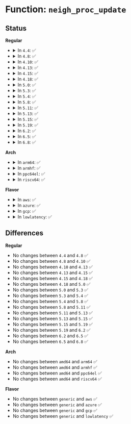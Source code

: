 # Function: <code>neigh_proc_update</code>

## Status
<b>Regular</b>
<ul>
<li>
<details>
<summary>In <code>4.4</code>: ✅</summary>

```c
void neigh_proc_update(struct ctl_table *ctl, int write);
```

**Collision:** Unique Static

**Inline:** No

**Transformation:** False

**Instances:**

```
In net/core/neighbour.c (ffffffff81724380)
Location: net/core/neighbour.c:2916
Inline: False
Direct callers:
  - net/core/neighbour.c:neigh_proc_dointvec
  - net/core/neighbour.c:neigh_proc_dointvec_unres_qlen
  - net/core/neighbour.c:neigh_proc_dointvec_zero_intmax
  - net/core/neighbour.c:neigh_proc_dointvec_userhz_jiffies
  - net/core/neighbour.c:neigh_proc_base_reachable_time
  - net/core/neighbour.c:neigh_proc_base_reachable_time
```
**Symbols:**

```
ffffffff81724380-ffffffff81724440: neigh_proc_update (STB_LOCAL)
```
</details>
</li>
<li>
<details>
<summary>In <code>4.8</code>: ✅</summary>

```c
void neigh_proc_update(struct ctl_table *ctl, int write);
```

**Collision:** Unique Static

**Inline:** No

**Transformation:** False

**Instances:**

```
In net/core/neighbour.c (ffffffff8178e250)
Location: net/core/neighbour.c:2918
Inline: False
Direct callers:
  - net/core/neighbour.c:neigh_proc_base_reachable_time
  - net/core/neighbour.c:neigh_proc_base_reachable_time
  - net/core/neighbour.c:neigh_proc_dointvec_unres_qlen
  - net/core/neighbour.c:neigh_proc_dointvec_userhz_jiffies
  - net/core/neighbour.c:neigh_proc_dointvec
  - net/core/neighbour.c:neigh_proc_dointvec_zero_intmax
```
**Symbols:**

```
ffffffff8178e250-ffffffff8178e326: neigh_proc_update (STB_LOCAL)
```
</details>
</li>
<li>
<details>
<summary>In <code>4.10</code>: ✅</summary>

```c
void neigh_proc_update(struct ctl_table *ctl, int write);
```

**Collision:** Unique Static

**Inline:** No

**Transformation:** False

**Instances:**

```
In net/core/neighbour.c (ffffffff817bb6e0)
Location: net/core/neighbour.c:2915
Inline: False
Direct callers:
  - net/core/neighbour.c:neigh_proc_base_reachable_time
  - net/core/neighbour.c:neigh_proc_base_reachable_time
  - net/core/neighbour.c:neigh_proc_dointvec_unres_qlen
  - net/core/neighbour.c:neigh_proc_dointvec_userhz_jiffies
  - net/core/neighbour.c:neigh_proc_dointvec
  - net/core/neighbour.c:neigh_proc_dointvec_zero_intmax
```
**Symbols:**

```
ffffffff817bb6e0-ffffffff817bb7bf: neigh_proc_update (STB_LOCAL)
```
</details>
</li>
<li>
<details>
<summary>In <code>4.13</code>: ✅</summary>

```c
void neigh_proc_update(struct ctl_table *ctl, int write);
```

**Collision:** Unique Static

**Inline:** No

**Transformation:** False

**Instances:**

```
In net/core/neighbour.c (ffffffff817d9e20)
Location: net/core/neighbour.c:2966
Inline: False
Direct callers:
  - net/core/neighbour.c:neigh_proc_base_reachable_time
  - net/core/neighbour.c:neigh_proc_base_reachable_time
  - net/core/neighbour.c:neigh_proc_dointvec_unres_qlen
  - net/core/neighbour.c:neigh_proc_dointvec_userhz_jiffies
  - net/core/neighbour.c:neigh_proc_dointvec
  - net/core/neighbour.c:neigh_proc_dointvec_zero_intmax
```
**Symbols:**

```
ffffffff817d9e20-ffffffff817d9f09: neigh_proc_update (STB_LOCAL)
```
</details>
</li>
<li>
<details>
<summary>In <code>4.15</code>: ✅</summary>

```c
void neigh_proc_update(struct ctl_table *ctl, int write);
```

**Collision:** Unique Static

**Inline:** No

**Transformation:** False

**Instances:**

```
In net/core/neighbour.c (ffffffff818545c0)
Location: net/core/neighbour.c:2966
Inline: False
Direct callers:
  - net/core/neighbour.c:neigh_proc_base_reachable_time
  - net/core/neighbour.c:neigh_proc_base_reachable_time
  - net/core/neighbour.c:neigh_proc_dointvec_unres_qlen
  - net/core/neighbour.c:neigh_proc_dointvec_userhz_jiffies
  - net/core/neighbour.c:neigh_proc_dointvec
  - net/core/neighbour.c:neigh_proc_dointvec_zero_intmax
```
**Symbols:**

```
ffffffff818545c0-ffffffff818546a9: neigh_proc_update (STB_LOCAL)
```
</details>
</li>
<li>
<details>
<summary>In <code>4.18</code>: ✅</summary>

```c
void neigh_proc_update(struct ctl_table *ctl, int write);
```

**Collision:** Unique Static

**Inline:** No

**Transformation:** False

**Instances:**

```
In net/core/neighbour.c (ffffffff8189fc10)
Location: net/core/neighbour.c:2969
Inline: False
Direct callers:
  - net/core/neighbour.c:neigh_proc_base_reachable_time
  - net/core/neighbour.c:neigh_proc_base_reachable_time
  - net/core/neighbour.c:neigh_proc_dointvec_unres_qlen
  - net/core/neighbour.c:neigh_proc_dointvec_userhz_jiffies
  - net/core/neighbour.c:neigh_proc_dointvec
  - net/core/neighbour.c:neigh_proc_dointvec_zero_intmax
```
**Symbols:**

```
ffffffff8189fc10-ffffffff8189fcf8: neigh_proc_update (STB_LOCAL)
```
</details>
</li>
<li>
<details>
<summary>In <code>5.0</code>: ✅</summary>

```c
void neigh_proc_update(struct ctl_table *ctl, int write);
```

**Collision:** Unique Static

**Inline:** No

**Transformation:** False

**Instances:**

```
In net/core/neighbour.c (ffffffff818c25e0)
Location: net/core/neighbour.c:3395
Inline: False
Direct callers:
  - net/core/neighbour.c:neigh_proc_base_reachable_time
  - net/core/neighbour.c:neigh_proc_base_reachable_time
  - net/core/neighbour.c:neigh_proc_dointvec_unres_qlen
  - net/core/neighbour.c:neigh_proc_dointvec_userhz_jiffies
  - net/core/neighbour.c:neigh_proc_dointvec
  - net/core/neighbour.c:neigh_proc_dointvec_zero_intmax
```
**Symbols:**

```
ffffffff818c25e0-ffffffff818c26c8: neigh_proc_update (STB_LOCAL)
```
</details>
</li>
<li>
<details>
<summary>In <code>5.3</code>: ✅</summary>

```c
void neigh_proc_update(struct ctl_table *ctl, int write);
```

**Collision:** Unique Static

**Inline:** No

**Transformation:** False

**Instances:**

```
In net/core/neighbour.c (ffffffff81910740)
Location: net/core/neighbour.c:3428
Inline: False
Direct callers:
  - net/core/neighbour.c:neigh_proc_base_reachable_time
  - net/core/neighbour.c:neigh_proc_base_reachable_time
  - net/core/neighbour.c:neigh_proc_dointvec_unres_qlen
  - net/core/neighbour.c:neigh_proc_dointvec_userhz_jiffies
  - net/core/neighbour.c:neigh_proc_dointvec
  - net/core/neighbour.c:neigh_proc_dointvec_zero_intmax
```
**Symbols:**

```
ffffffff81910740-ffffffff81910826: neigh_proc_update (STB_LOCAL)
```
</details>
</li>
<li>
<details>
<summary>In <code>5.4</code>: ✅</summary>

```c
void neigh_proc_update(struct ctl_table *ctl, int write);
```

**Collision:** Unique Static

**Inline:** No

**Transformation:** False

**Instances:**

```
In net/core/neighbour.c (ffffffff81942db0)
Location: net/core/neighbour.c:3425
Inline: False
Direct callers:
  - net/core/neighbour.c:neigh_proc_base_reachable_time
  - net/core/neighbour.c:neigh_proc_base_reachable_time
  - net/core/neighbour.c:neigh_proc_dointvec_unres_qlen
  - net/core/neighbour.c:neigh_proc_dointvec_userhz_jiffies
  - net/core/neighbour.c:neigh_proc_dointvec
  - net/core/neighbour.c:neigh_proc_dointvec_zero_intmax
```
**Symbols:**

```
ffffffff81942db0-ffffffff81942e96: neigh_proc_update (STB_LOCAL)
```
</details>
</li>
<li>
<details>
<summary>In <code>5.8</code>: ✅</summary>

```c
void neigh_proc_update(struct ctl_table *ctl, int write);
```

**Collision:** Unique Static

**Inline:** No

**Transformation:** False

**Instances:**

```
In net/core/neighbour.c (ffffffff81a13330)
Location: net/core/neighbour.c:3430
Inline: False
Direct callers:
  - net/core/neighbour.c:neigh_proc_base_reachable_time
  - net/core/neighbour.c:neigh_proc_base_reachable_time
  - net/core/neighbour.c:neigh_proc_dointvec_unres_qlen
  - net/core/neighbour.c:neigh_proc_dointvec_userhz_jiffies
  - net/core/neighbour.c:neigh_proc_dointvec
  - net/core/neighbour.c:neigh_proc_dointvec_zero_intmax
```
**Symbols:**

```
ffffffff81a13330-ffffffff81a1341b: neigh_proc_update (STB_LOCAL)
```
</details>
</li>
<li>
<details>
<summary>In <code>5.11</code>: ✅</summary>

```c
void neigh_proc_update(struct ctl_table *ctl, int write);
```

**Collision:** Unique Static

**Inline:** No

**Transformation:** False

**Instances:**

```
In net/core/neighbour.c (ffffffff81a13710)
Location: net/core/neighbour.c:3432
Inline: False
Direct callers:
  - net/core/neighbour.c:neigh_proc_base_reachable_time
  - net/core/neighbour.c:neigh_proc_base_reachable_time
  - net/core/neighbour.c:neigh_proc_dointvec_unres_qlen
  - net/core/neighbour.c:neigh_proc_dointvec_userhz_jiffies
  - net/core/neighbour.c:neigh_proc_dointvec
  - net/core/neighbour.c:neigh_proc_dointvec_zero_intmax
```
**Symbols:**

```
ffffffff81a13710-ffffffff81a13800: neigh_proc_update (STB_LOCAL)
```
</details>
</li>
<li>
<details>
<summary>In <code>5.13</code>: ✅</summary>

```c
void neigh_proc_update(struct ctl_table *ctl, int write);
```

**Collision:** Unique Static

**Inline:** No

**Transformation:** False

**Instances:**

```
In net/core/neighbour.c (ffffffff819f9820)
Location: net/core/neighbour.c:3436
Inline: False
Direct callers:
  - net/core/neighbour.c:neigh_proc_base_reachable_time
  - net/core/neighbour.c:neigh_proc_base_reachable_time
  - net/core/neighbour.c:neigh_proc_dointvec_unres_qlen
  - net/core/neighbour.c:neigh_proc_dointvec_userhz_jiffies
  - net/core/neighbour.c:neigh_proc_dointvec
  - net/core/neighbour.c:neigh_proc_dointvec_zero_intmax
```
**Symbols:**

```
ffffffff819f9820-ffffffff819f9915: neigh_proc_update (STB_LOCAL)
```
</details>
</li>
<li>
<details>
<summary>In <code>5.15</code>: ✅</summary>

```c
void neigh_proc_update(struct ctl_table *ctl, int write);
```

**Collision:** Unique Static

**Inline:** No

**Transformation:** False

**Instances:**

```
In net/core/neighbour.c (ffffffff81aab240)
Location: net/core/neighbour.c:3444
Inline: False
Direct callers:
  - net/core/neighbour.c:neigh_proc_base_reachable_time
  - net/core/neighbour.c:neigh_proc_base_reachable_time
  - net/core/neighbour.c:neigh_proc_dointvec_unres_qlen
  - net/core/neighbour.c:neigh_proc_dointvec_userhz_jiffies
  - net/core/neighbour.c:neigh_proc_dointvec
  - net/core/neighbour.c:neigh_proc_dointvec_zero_intmax
```
**Symbols:**

```
ffffffff81aab240-ffffffff81aab38f: neigh_proc_update (STB_LOCAL)
```
</details>
</li>
<li>
<details>
<summary>In <code>5.19</code>: ✅</summary>

```c
void neigh_proc_update(struct ctl_table *ctl, int write);
```

**Collision:** Unique Static

**Inline:** No

**Transformation:** False

**Instances:**

```
In net/core/neighbour.c (ffffffff81c22990)
Location: net/core/neighbour.c:3548
Inline: False
Direct callers:
  - net/core/neighbour.c:neigh_proc_base_reachable_time
  - net/core/neighbour.c:neigh_proc_base_reachable_time
  - net/core/neighbour.c:neigh_proc_dointvec_unres_qlen
  - net/core/neighbour.c:neigh_proc_dointvec_userhz_jiffies
  - net/core/neighbour.c:neigh_proc_dointvec
  - net/core/neighbour.c:neigh_proc_dointvec_zero_intmax
```
**Symbols:**

```
ffffffff81c22990-ffffffff81c22b0c: neigh_proc_update (STB_LOCAL)
```
</details>
</li>
<li>
<details>
<summary>In <code>6.2</code>: ✅</summary>

```c
void neigh_proc_update(struct ctl_table *ctl, int write);
```

**Collision:** Unique Static

**Inline:** No

**Transformation:** False

**Instances:**

```
In net/core/neighbour.c (ffffffff81dd5b70)
Location: net/core/neighbour.c:3585
Inline: False
Direct callers:
  - net/core/neighbour.c:neigh_proc_base_reachable_time
  - net/core/neighbour.c:neigh_proc_base_reachable_time
  - net/core/neighbour.c:neigh_proc_dointvec_unres_qlen
  - net/core/neighbour.c:neigh_proc_dointvec_userhz_jiffies
  - net/core/neighbour.c:neigh_proc_dointvec
  - net/core/neighbour.c:neigh_proc_dointvec_ms_jiffies_positive
  - net/core/neighbour.c:neigh_proc_dointvec_zero_intmax
```
**Symbols:**

```
ffffffff81dd5b70-ffffffff81dd5cec: neigh_proc_update (STB_LOCAL)
```
</details>
</li>
<li>
<details>
<summary>In <code>6.5</code>: ✅</summary>

```c
void neigh_proc_update(struct ctl_table *ctl, int write);
```

**Collision:** Unique Static

**Inline:** No

**Transformation:** False

**Instances:**

```
In net/core/neighbour.c (ffffffff81e46990)
Location: net/core/neighbour.c:3564
Inline: False
Direct callers:
  - net/core/neighbour.c:neigh_proc_base_reachable_time
  - net/core/neighbour.c:neigh_proc_base_reachable_time
  - net/core/neighbour.c:neigh_proc_dointvec_unres_qlen
  - net/core/neighbour.c:neigh_proc_dointvec_userhz_jiffies
  - net/core/neighbour.c:neigh_proc_dointvec
  - net/core/neighbour.c:neigh_proc_dointvec_ms_jiffies_positive
  - net/core/neighbour.c:neigh_proc_dointvec_zero_intmax
```
**Symbols:**

```
ffffffff81e46990-ffffffff81e46b2c: neigh_proc_update (STB_LOCAL)
```
</details>
</li>
<li>
<details>
<summary>In <code>6.8</code>: ✅</summary>

```c
void neigh_proc_update(struct ctl_table *ctl, int write);
```

**Collision:** Unique Static

**Inline:** No

**Transformation:** False

**Instances:**

```
In net/core/neighbour.c (ffffffff81f05630)
Location: net/core/neighbour.c:3576
Inline: False
Direct callers:
  - net/core/neighbour.c:neigh_proc_base_reachable_time
  - net/core/neighbour.c:neigh_proc_base_reachable_time
  - net/core/neighbour.c:neigh_proc_dointvec_unres_qlen
  - net/core/neighbour.c:neigh_proc_dointvec_userhz_jiffies
  - net/core/neighbour.c:neigh_proc_dointvec
  - net/core/neighbour.c:neigh_proc_dointvec_ms_jiffies_positive
  - net/core/neighbour.c:neigh_proc_dointvec_zero_intmax
```
**Symbols:**

```
ffffffff81f05630-ffffffff81f057e7: neigh_proc_update (STB_LOCAL)
```
</details>
</li>
</ul>
<b>Arch</b>
<ul>
<li>
<details>
<summary>In <code>arm64</code>: ✅</summary>

```c
void neigh_proc_update(struct ctl_table *ctl, int write);
```

**Collision:** Unique Static

**Inline:** No

**Transformation:** False

**Instances:**

```
In net/core/neighbour.c (ffff800010be3768)
Location: net/core/neighbour.c:3425
Inline: False
Direct callers:
  - net/core/neighbour.c:neigh_proc_base_reachable_time
  - net/core/neighbour.c:neigh_proc_base_reachable_time
  - net/core/neighbour.c:neigh_proc_dointvec_unres_qlen
  - net/core/neighbour.c:neigh_proc_dointvec_userhz_jiffies
  - net/core/neighbour.c:neigh_proc_dointvec
  - net/core/neighbour.c:neigh_proc_dointvec_zero_intmax
```
**Symbols:**

```
ffff800010be3768-ffff800010be38cc: neigh_proc_update (STB_LOCAL)
```
</details>
</li>
<li>
<details>
<summary>In <code>armhf</code>: ✅</summary>

```c
void neigh_proc_update(struct ctl_table *ctl, int write);
```

**Collision:** Unique Static

**Inline:** No

**Transformation:** False

**Instances:**

```
In net/core/neighbour.c (c0cfbf58)
Location: net/core/neighbour.c:3425
Inline: False
Direct callers:
  - net/core/neighbour.c:neigh_proc_base_reachable_time
  - net/core/neighbour.c:neigh_proc_dointvec_unres_qlen
  - net/core/neighbour.c:neigh_proc_dointvec_userhz_jiffies
  - net/core/neighbour.c:neigh_proc_dointvec
  - net/core/neighbour.c:neigh_proc_dointvec_zero_intmax
```
**Symbols:**

```
c0cfbf58-c0cfc064: neigh_proc_update (STB_LOCAL)
```
</details>
</li>
<li>
<details>
<summary>In <code>ppc64el</code>: ✅</summary>

```c
void neigh_proc_update(struct ctl_table *ctl, int write);
```

**Collision:** Unique Static

**Inline:** No

**Transformation:** False

**Instances:**

```
In net/core/neighbour.c (c000000000cc25f0)
Location: net/core/neighbour.c:3425
Inline: False
Direct callers:
  - net/core/neighbour.c:neigh_proc_base_reachable_time
  - net/core/neighbour.c:neigh_proc_dointvec_unres_qlen
  - net/core/neighbour.c:neigh_proc_dointvec_userhz_jiffies
  - net/core/neighbour.c:neigh_proc_dointvec
  - net/core/neighbour.c:neigh_proc_dointvec_zero_intmax
```
**Symbols:**

```
c000000000cc25f0-c000000000cc27a4: neigh_proc_update (STB_LOCAL)
```
</details>
</li>
<li>
<details>
<summary>In <code>riscv64</code>: ✅</summary>

```c
void neigh_proc_update(struct ctl_table *ctl, int write);
```

**Collision:** Unique Static

**Inline:** No

**Transformation:** False

**Instances:**

```
In net/core/neighbour.c (ffffffe000767702)
Location: net/core/neighbour.c:3425
Inline: False
Direct callers:
  - net/core/neighbour.c:neigh_proc_base_reachable_time
  - net/core/neighbour.c:neigh_proc_dointvec_unres_qlen
  - net/core/neighbour.c:neigh_proc_dointvec_userhz_jiffies
  - net/core/neighbour.c:neigh_proc_dointvec
  - net/core/neighbour.c:neigh_proc_dointvec_zero_intmax
```
**Symbols:**

```
ffffffe000767702-ffffffe0007677f8: neigh_proc_update (STB_LOCAL)
```
</details>
</li>
</ul>
<b>Flavor</b>
<ul>
<li>
<details>
<summary>In <code>aws</code>: ✅</summary>

```c
void neigh_proc_update(struct ctl_table *ctl, int write);
```

**Collision:** Unique Static

**Inline:** No

**Transformation:** False

**Instances:**

```
In net/core/neighbour.c (ffffffff818e2d80)
Location: net/core/neighbour.c:3425
Inline: False
Direct callers:
  - net/core/neighbour.c:neigh_proc_base_reachable_time
  - net/core/neighbour.c:neigh_proc_base_reachable_time
  - net/core/neighbour.c:neigh_proc_dointvec_unres_qlen
  - net/core/neighbour.c:neigh_proc_dointvec_userhz_jiffies
  - net/core/neighbour.c:neigh_proc_dointvec
  - net/core/neighbour.c:neigh_proc_dointvec_zero_intmax
```
**Symbols:**

```
ffffffff818e2d80-ffffffff818e2e66: neigh_proc_update (STB_LOCAL)
```
</details>
</li>
<li>
<details>
<summary>In <code>azure</code>: ✅</summary>

```c
void neigh_proc_update(struct ctl_table *ctl, int write);
```

**Collision:** Unique Static

**Inline:** No

**Transformation:** False

**Instances:**

```
In net/core/neighbour.c (ffffffff8189cbc0)
Location: net/core/neighbour.c:3425
Inline: False
Direct callers:
  - net/core/neighbour.c:neigh_proc_base_reachable_time
  - net/core/neighbour.c:neigh_proc_base_reachable_time
  - net/core/neighbour.c:neigh_proc_dointvec_unres_qlen
  - net/core/neighbour.c:neigh_proc_dointvec_userhz_jiffies
  - net/core/neighbour.c:neigh_proc_dointvec
  - net/core/neighbour.c:neigh_proc_dointvec_zero_intmax
```
**Symbols:**

```
ffffffff8189cbc0-ffffffff8189cca6: neigh_proc_update (STB_LOCAL)
```
</details>
</li>
<li>
<details>
<summary>In <code>gcp</code>: ✅</summary>

```c
void neigh_proc_update(struct ctl_table *ctl, int write);
```

**Collision:** Unique Static

**Inline:** No

**Transformation:** False

**Instances:**

```
In net/core/neighbour.c (ffffffff81933db0)
Location: net/core/neighbour.c:3425
Inline: False
Direct callers:
  - net/core/neighbour.c:neigh_proc_base_reachable_time
  - net/core/neighbour.c:neigh_proc_base_reachable_time
  - net/core/neighbour.c:neigh_proc_dointvec_unres_qlen
  - net/core/neighbour.c:neigh_proc_dointvec_userhz_jiffies
  - net/core/neighbour.c:neigh_proc_dointvec
  - net/core/neighbour.c:neigh_proc_dointvec_zero_intmax
```
**Symbols:**

```
ffffffff81933db0-ffffffff81933e96: neigh_proc_update (STB_LOCAL)
```
</details>
</li>
<li>
<details>
<summary>In <code>lowlatency</code>: ✅</summary>

```c
void neigh_proc_update(struct ctl_table *ctl, int write);
```

**Collision:** Unique Static

**Inline:** No

**Transformation:** False

**Instances:**

```
In net/core/neighbour.c (ffffffff819554b0)
Location: net/core/neighbour.c:3425
Inline: False
Direct callers:
  - net/core/neighbour.c:neigh_proc_base_reachable_time
  - net/core/neighbour.c:neigh_proc_base_reachable_time
  - net/core/neighbour.c:neigh_proc_dointvec_unres_qlen
  - net/core/neighbour.c:neigh_proc_dointvec_userhz_jiffies
  - net/core/neighbour.c:neigh_proc_dointvec
  - net/core/neighbour.c:neigh_proc_dointvec_zero_intmax
```
**Symbols:**

```
ffffffff819554b0-ffffffff819555a3: neigh_proc_update (STB_LOCAL)
```
</details>
</li>
</ul>

## Differences
<b>Regular</b>
<ul>
<li>
No changes between <code>4.4</code> and <code>4.8</code> ✅
</li>
<li>
No changes between <code>4.8</code> and <code>4.10</code> ✅
</li>
<li>
No changes between <code>4.10</code> and <code>4.13</code> ✅
</li>
<li>
No changes between <code>4.13</code> and <code>4.15</code> ✅
</li>
<li>
No changes between <code>4.15</code> and <code>4.18</code> ✅
</li>
<li>
No changes between <code>4.18</code> and <code>5.0</code> ✅
</li>
<li>
No changes between <code>5.0</code> and <code>5.3</code> ✅
</li>
<li>
No changes between <code>5.3</code> and <code>5.4</code> ✅
</li>
<li>
No changes between <code>5.4</code> and <code>5.8</code> ✅
</li>
<li>
No changes between <code>5.8</code> and <code>5.11</code> ✅
</li>
<li>
No changes between <code>5.11</code> and <code>5.13</code> ✅
</li>
<li>
No changes between <code>5.13</code> and <code>5.15</code> ✅
</li>
<li>
No changes between <code>5.15</code> and <code>5.19</code> ✅
</li>
<li>
No changes between <code>5.19</code> and <code>6.2</code> ✅
</li>
<li>
No changes between <code>6.2</code> and <code>6.5</code> ✅
</li>
<li>
No changes between <code>6.5</code> and <code>6.8</code> ✅
</li>
</ul>
<b>Arch</b>
<ul>
<li>
No changes between <code>amd64</code> and <code>arm64</code> ✅
</li>
<li>
No changes between <code>amd64</code> and <code>armhf</code> ✅
</li>
<li>
No changes between <code>amd64</code> and <code>ppc64el</code> ✅
</li>
<li>
No changes between <code>amd64</code> and <code>riscv64</code> ✅
</li>
</ul>
<b>Flavor</b>
<ul>
<li>
No changes between <code>generic</code> and <code>aws</code> ✅
</li>
<li>
No changes between <code>generic</code> and <code>azure</code> ✅
</li>
<li>
No changes between <code>generic</code> and <code>gcp</code> ✅
</li>
<li>
No changes between <code>generic</code> and <code>lowlatency</code> ✅
</li>
</ul>
